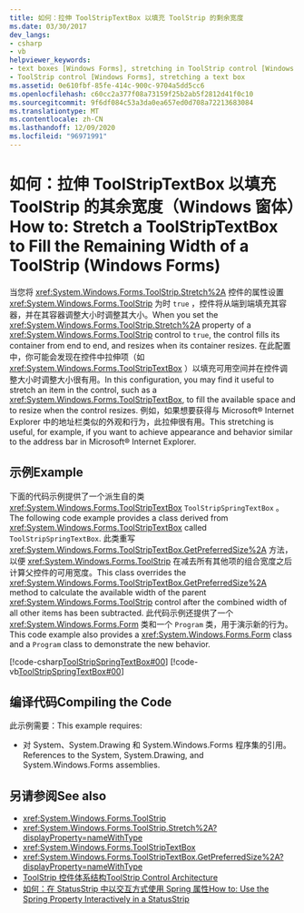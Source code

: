 ```yaml
---
title: 如何：拉伸 ToolStripTextBox 以填充 ToolStrip 的剩余宽度
ms.date: 03/30/2017
dev_langs:
- csharp
- vb
helpviewer_keywords:
- text boxes [Windows Forms], stretching in ToolStrip control [Windows Forms]
- ToolStrip control [Windows Forms], stretching a text box
ms.assetid: 0e610fbf-85fe-414c-900c-9704a5dd5cc6
ms.openlocfilehash: c60cc2a377f08a73159f25b2ab5f2812d41f0c10
ms.sourcegitcommit: 9f6df084c53a3da0ea657ed0d708a72213683084
ms.translationtype: MT
ms.contentlocale: zh-CN
ms.lasthandoff: 12/09/2020
ms.locfileid: "96971991"
---
```

# <a name="how-to-stretch-a-toolstriptextbox-to-fill-the-remaining-width-of-a-toolstrip-windows-forms"></a><span data-ttu-id="34480-102">如何：拉伸 ToolStripTextBox 以填充 ToolStrip 的其余宽度（Windows 窗体）</span><span class="sxs-lookup"><span data-stu-id="34480-102">How to: Stretch a ToolStripTextBox to Fill the Remaining Width of a ToolStrip (Windows Forms)</span></span>
<span data-ttu-id="34480-103">当您将 <xref:System.Windows.Forms.ToolStrip.Stretch%2A> 控件的属性设置 <xref:System.Windows.Forms.ToolStrip> 为时 `true` ，控件将从端到端填充其容器，并在其容器调整大小时调整其大小。</span><span class="sxs-lookup"><span data-stu-id="34480-103">When you set the <xref:System.Windows.Forms.ToolStrip.Stretch%2A> property of a <xref:System.Windows.Forms.ToolStrip> control to `true`, the control fills its container from end to end, and resizes when its container resizes.</span></span> <span data-ttu-id="34480-104">在此配置中，你可能会发现在控件中拉伸项（如 <xref:System.Windows.Forms.ToolStripTextBox> ）以填充可用空间并在控件调整大小时调整大小很有用。</span><span class="sxs-lookup"><span data-stu-id="34480-104">In this configuration, you may find it useful to stretch an item in the control, such as a <xref:System.Windows.Forms.ToolStripTextBox>, to fill the available space and to resize when the control resizes.</span></span> <span data-ttu-id="34480-105">例如，如果想要获得与 Microsoft® Internet Explorer 中的地址栏类似的外观和行为，此拉伸很有用。</span><span class="sxs-lookup"><span data-stu-id="34480-105">This stretching is useful, for example, if you want to achieve appearance and behavior similar to the address bar in Microsoft® Internet Explorer.</span></span>  
  
## <a name="example"></a><span data-ttu-id="34480-106">示例</span><span class="sxs-lookup"><span data-stu-id="34480-106">Example</span></span>  
 <span data-ttu-id="34480-107">下面的代码示例提供了一个派生自的类 <xref:System.Windows.Forms.ToolStripTextBox> `ToolStripSpringTextBox` 。</span><span class="sxs-lookup"><span data-stu-id="34480-107">The following code example provides a class derived from <xref:System.Windows.Forms.ToolStripTextBox> called `ToolStripSpringTextBox`.</span></span> <span data-ttu-id="34480-108">此类重写 <xref:System.Windows.Forms.ToolStripTextBox.GetPreferredSize%2A> 方法，以便 <xref:System.Windows.Forms.ToolStrip> 在减去所有其他项的组合宽度之后计算父控件的可用宽度。</span><span class="sxs-lookup"><span data-stu-id="34480-108">This class overrides the <xref:System.Windows.Forms.ToolStripTextBox.GetPreferredSize%2A> method to calculate the available width of the parent <xref:System.Windows.Forms.ToolStrip> control after the combined width of all other items has been subtracted.</span></span> <span data-ttu-id="34480-109">此代码示例还提供了一个 <xref:System.Windows.Forms.Form> 类和一个 `Program` 类，用于演示新的行为。</span><span class="sxs-lookup"><span data-stu-id="34480-109">This code example also provides a <xref:System.Windows.Forms.Form> class and a `Program` class to demonstrate the new behavior.</span></span>  
  
 [!code-csharp[ToolStripSpringTextBox#00](~/samples/snippets/csharp/VS_Snippets_Winforms/ToolStripSpringTextBox/cs/ToolStripSpringTextBox.cs#00)]
 [!code-vb[ToolStripSpringTextBox#00](~/samples/snippets/visualbasic/VS_Snippets_Winforms/ToolStripSpringTextBox/vb/ToolStripSpringTextBox.vb#00)]  
  
## <a name="compiling-the-code"></a><span data-ttu-id="34480-110">编译代码</span><span class="sxs-lookup"><span data-stu-id="34480-110">Compiling the Code</span></span>  
 <span data-ttu-id="34480-111">此示例需要：</span><span class="sxs-lookup"><span data-stu-id="34480-111">This example requires:</span></span>  
  
- <span data-ttu-id="34480-112">对 System、System.Drawing 和 System.Windows.Forms 程序集的引用。</span><span class="sxs-lookup"><span data-stu-id="34480-112">References to the System, System.Drawing, and System.Windows.Forms assemblies.</span></span>  
  
## <a name="see-also"></a><span data-ttu-id="34480-113">另请参阅</span><span class="sxs-lookup"><span data-stu-id="34480-113">See also</span></span>

- <xref:System.Windows.Forms.ToolStrip>
- <xref:System.Windows.Forms.ToolStrip.Stretch%2A?displayProperty=nameWithType>
- <xref:System.Windows.Forms.ToolStripTextBox>
- <xref:System.Windows.Forms.ToolStripTextBox.GetPreferredSize%2A?displayProperty=nameWithType>
- [<span data-ttu-id="34480-114">ToolStrip 控件体系结构</span><span class="sxs-lookup"><span data-stu-id="34480-114">ToolStrip Control Architecture</span></span>](toolstrip-control-architecture.md)
- [<span data-ttu-id="34480-115">如何：在 StatusStrip 中以交互方式使用 Spring 属性</span><span class="sxs-lookup"><span data-stu-id="34480-115">How to: Use the Spring Property Interactively in a StatusStrip</span></span>](how-to-use-the-spring-property-interactively-in-a-statusstrip.md)
